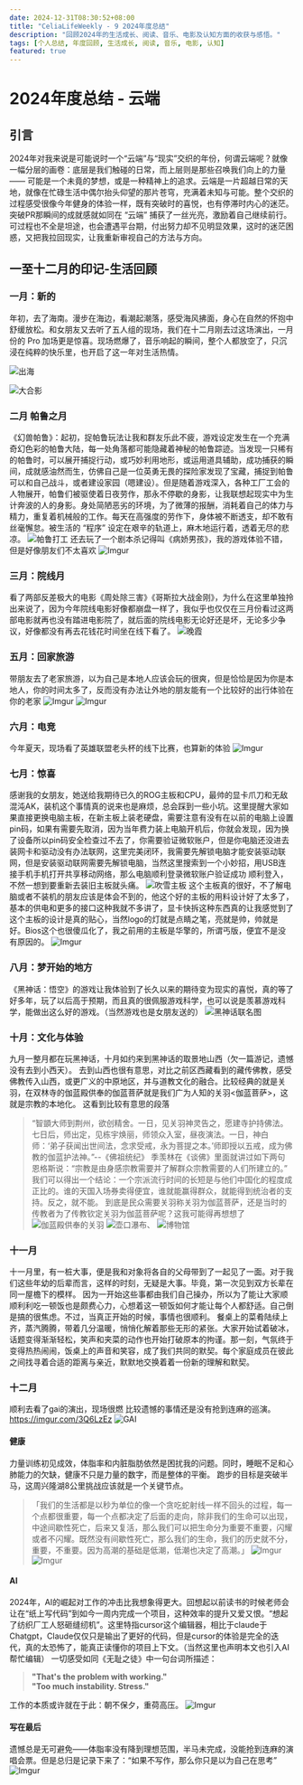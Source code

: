 ```yaml
---
date: 2024-12-31T08:30:52+08:00
title: "CeliaLifeWeekly - 9 2024年度总结"
description: "回顾2024年的生活成长、阅读、音乐、电影及认知方面的收获与感悟。"
tags: [个人总结, 年度回顾, 生活成长, 阅读, 音乐, 电影, 认知]
featured: true
---
```



# 2024年度总结 - 云端

## 引言

2024年对我来说是可能说时一个“云端”与“现实”交织的年份，何谓云端呢？就像一幅分层的画卷：底层是我们触碰的日常，而上层则是那些召唤我们向上的力量 —— 可能是一个未竟的梦想，或是一种精神上的追求。云端是一片超越日常的天地，就像在忙碌生活中偶尔抬头仰望的那片苍穹，充满着未知与可能。整个交织的过程感受很像今年健身的体验一样，既有突破时的喜悦，也有停滞时内心的迷茫。突破PR那瞬间的成就感就如同在 “云端” 捕获了一丝光亮，激励着自己继续前行。可过程也不全是坦途，也会遭遇平台期，付出努力却不见明显效果，这时的迷茫困惑，又把我拉回现实，让我重新审视自己的方法与方向。

## 一至十二月的印记-生活回顾  

### 一月：新的
年初，去了海南。漫步在海边，看潮起潮落，感受海风拂面，身心在自然的怀抱中舒缓放松。和女朋友又去听了五人组的现场，我们在十二月刚去过这场演出，一月份的 Pro 加场更是惊喜。现场燃爆了，音乐响起的瞬间，整个人都放空了，只沉浸在纯粹的快乐里，也开启了这一年对生活热情。

![出海](https://i.imgur.com/PBrILTJ.jpg)

![大合影](https://i.imgur.com/wEyFaYE.jpg)

### 二月 帕鲁之月
《幻兽帕鲁》：起初，捉帕鲁玩法让我和群友乐此不疲，游戏设定发生在一个充满奇幻色彩的帕鲁大陆，每一处角落都可能隐藏着神秘的帕鲁踪迹。当发现一只稀有的帕鲁时，可以展开捕捉行动，或巧妙利用地形，或运用道具辅助，成功捕获的瞬间，成就感油然而生，仿佛自己是一位英勇无畏的探险家发现了宝藏，捕捉到帕鲁可以和自己战斗，或者建设家园（嗯建设）。但是随着游戏深入，各种工厂工会的人物展开，帕鲁们被驱使着日夜劳作，那永不停歇的身影，让我联想起现实中为生计奔波的人的身影。身处简陋恶劣的环境，为了微薄的报酬，消耗着自己的体力与精力，重复着机械般的工作。每天在高强度的劳作下，身体被不断透支，却不敢有丝毫懈怠。被生活的 “程序” 设定在艰辛的轨道上，麻木地运行着，透着无尽的悲凉。
![帕鲁打工](https://i.imgur.com/RmXFcre.jpg)
还去玩了一个剧本杀记得叫《病娇男孩》，我的游戏体验不错，但是好像朋友们不太喜欢
![Imgur](https://i.imgur.com/HlJP0CG.jpg)

### 三月：院线月
看了两部反差极大的电影《周处除三害》《哥斯拉大战金刚》，为什么在这里单独拎出来说了，因为今年院线电影好像都崩盘一样了，我似乎也仅仅在三月份看过这两部电影就再也没有踏进电影院了，就后面的院线电影无论好还是坏，无论多少争议，好像都没有再去花钱花时间坐在线下看了。
![晚霞](https://i.imgur.com/5tpKKLE.jpg)

### 五月：回家旅游
带朋友去了老家旅游，以为自己是本地人应该会玩的很爽，但是恰恰是因为你是本地人，你的时间太多了，反而没有办法让外地的朋友能有一个比较好的出行体验在你的老家
![Imgur](https://i.imgur.com/3Q6LzEz.jpg)
![Imgur](https://i.imgur.com/1D9buyB.jpg)

### 六月：电竞
今年夏天，现场看了英雄联盟老头杯的线下比赛，也算新的体验
![Imgur](https://i.imgur.com/MTpYRnV.jpg)

### 七月：惊喜
感谢我的女朋友，她送给我期待已久的ROG主板和CPU，最帅的显卡爪刀和无敌混沌AK，装机这个事情真的说来也是麻烦，总会踩到一些小坑。这里提醒大家如果直接更换电脑主板，在新主板上装老硬盘，需要注意有没有在以前的电脑上设置pin码，如果有需要先取消，因为当年费力装上电脑开机后，你就会发现，因为换了设备所以pin码安全检查过不去了，你需要验证微软账户，但是你电脑还没进去装网卡和驱动没有办法联网，这里完美闭环，我需要先解锁电脑才能安装驱动联网，但是安装驱动联网需要先解锁电脑，当然这里搜索到一个小妙招，用USB连接手机手机打开共享移动网络，那么电脑顺利登录微软账户验证成功 顺利登入，不然一想到要重新去装旧主板就头痛。
![吹雪主板](https://i.imgur.com/i8EQwyN.jpg)
这个主板真的很好，不了解电脑或者不装机的朋友应该是体会不到的，他这个好的主板的用料设计好了太多了，基本的供电和更多的接口这种我就不多讲了，显卡快拆这种东西真的让我感觉到了这个主板的设计是真的贴心，当然logo的灯就是点睛之笔，亮就是帅，帅就是好。Bios这个也很傻瓜化了，我之前用的主板是华擎的，所谓丐版，便宜不是没有原因的。
![Imgur](https://i.imgur.com/wlIMwDe.jpg)

### 八月：梦开始的地方
《黑神话：悟空》的游戏让我体验到了长久以来的期待变为现实的喜悦，真的等了好多年，玩了以后高于预期，而且真的很佩服游戏科学，也可以说是羡慕游戏科学，能做出这么好的游戏。（当然游戏也是女朋友送的）
![黑神话联名图](https://i.imgur.com/SHOy2nE.jpg)

### 十月：文化与体验
九月一整月都在玩黑神话，十月如约来到黑神话的取景地山西（欠一篇游记，遗憾没有去到小西天）。
去到山西也很有意思，对比之前区西藏看到的藏传佛教，感受佛教传入山西，或更广义的中原地区，并与道教文化的融合。比较经典的就是关羽，在双林寺的伽蓝殿供奉的伽蓝菩萨就是我们广为人知的关羽<伽蓝菩萨>，这就是宗教的本地化。
这看到比较有意思的段落
> “智顗大师到荆州，欲创精舍。一日，见关羽神灵告之，愿建寺护持佛法。七日后，师出定，见栋宇焕丽，师领众入室，昼夜演法。一日，神白师：‘弟子获闻出世间法，念求受戒，永为菩提之本。’师即授以五戒，成为佛教的伽蓝护法神。”--《佛祖统纪》
季羡林在《谈佛》里面就讲过如下两句
> 恩格斯说：“宗教是由身感宗教需要并了解群众宗教需要的人们所建立的。”
> 我们可以得出一个结论：一个宗派流行时间的长短是与他们中国化的程度成正比的。谁的天国入场券卖得便宜，谁就能赢得群众，就能得到统治者的支持。反之，就不能。
到底是民众需要关羽称关羽为伽蓝菩萨，还是当时的传教者为了传教钦定关羽为伽蓝菩萨呢？这我可能得再想想了
![伽蓝殿供奉的关羽](https://i.imgur.com/UZFQ0hZ.jpg)
![壶口瀑布](https://i.imgur.com/Yw05RXI.jpg)、
![博物馆](https://i.imgur.com/MkvFZtW.jpg)

### 十一月
十一月里，有一桩大事，便是我和对象将各自的父母带到了一起见了一面。对于我们这些年幼的后辈而言，这样的时刻，无疑是大事。毕竟，第一次见到双方长辈在同一屋檐下的模样。
因为一开始这些事都由我们自己操办，所以为了能让大家顺顺利利吃一顿饭也是颇费心力，心想着这一顿饭如何才能让每个人都舒适。自己倒是搞的很焦虑。不过，当真正开始的时候，事情也很顺利。
餐桌上的菜肴陆续上齐，蒸汽腾腾，带着几分温暖，悄悄化解着那些无形的紧张。大家开始试着破冰，话题变得渐渐轻松，笑声和夹菜的动作也开始打破原本的拘谨。那一刻，气氛终于变得热热闹闹，饭桌上的声音和笑容，成了我们共同的默契。每个家庭成员在彼此之间找寻着合适的距离与亲近，默默地交换着着一份新的理解和默契。

### 十二月 
顺利去看了gai的演出，现场很燃
比较遗憾的事情还是没有抢到连麻的巡演。https://imgur.com/3Q6LzEz
![GAI](https://i.imgur.com/nf3EMWK.jpg)

#### 健康  

力量训练初见成效，体脂率和内脏脂肪依然是困扰我的问题。同时，睡眠不足和心肺能力的欠缺，健康不只是力量的数字，而是整体的平衡。
跑步的目标是突破半马，这周兴隆湖8公里挑战应该就是一个关键节点。

> 「我们的生活都是以秒为单位的像一个贪吃蛇射线一样不回头的过程，每一个点都很重要，每一个点都决定了后面的走向，除非我们的生命可以出现，中途间歇性死亡，后来又复活，那么我们可以把生命分为重要不重要，闪耀或者不闪耀。既然没有间歇性死亡，那么我们的生命，我们的历史就不分，重要，不重要。因为高潮的基础是低潮，低潮也决定了高潮。」
![Imgur](https://i.imgur.com/l8pQ0b9.jpg)
![Imgur](https://i.imgur.com/eEBFkf7.jpg)

#### AI  
2024年，AI的崛起对工作的冲击比我想象得更大。回想起以前读书的时候老师会让在“纸上写代码”到如今一周内完成一个项目，这种效率的提升又爱又恨。“想起了纺织厂工人怒砸缝纫机”。这里特指cursor这个编辑器，相比于claude于Chatgpt，Claude仅仅只是输出了更好的代码，但是cursor的体验是完全的迭代，真的太恐怖了，能真正读懂你的项目上下文。（当然这里也声明本文也引入AI帮忙编辑）
一切感受如同《无耻之徒》中一句台词所描述：

> **"That's the problem with working."**  
> **"Too much instability. Stress."**

工作的本质或许就在于此：朝不保夕，重荷高压。
![Imgur](https://i.imgur.com/fBeXO0F.jpg)

#### 写在最后
遗憾总是无可避免——体脂率没有降到理想范围，半马未完成，没能抢到连麻的演唱会票。但是总归是记录下来了：“如果不写作，那么你只是以为自己在思考”
![Imgur](https://i.imgur.com/HEcJPuO.jpg)